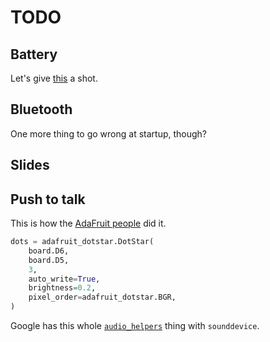 # TODO

## Battery

Let's give [this](https://www.waveshare.com/ups-hat-c.htm) a shot.

## Bluetooth

One more thing to go wrong at startup, though?

## Slides

## Push to talk

This is how the
[AdaFruit people](https://github.com/adafruit/Adafruit_Learning_System_Guides/blob/main/BrainCraft_Google_Assistant/gv_buttontotalk.py)
did it.

```python
dots = adafruit_dotstar.DotStar(
    board.D6,
    board.D5,
    3,
    auto_write=True,
    brightness=0.2,
    pixel_order=adafruit_dotstar.BGR,
)
```

Google has this whole
[`audio_helpers`](https://github.com/googlesamples/assistant-sdk-python/blob/master/google-assistant-sdk/googlesamples/assistant/grpc/audio_helpers.py)
thing with `sounddevice`.
